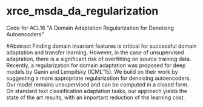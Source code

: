 # xrce_msda_da_regularization
Code for ACL16 "A Domain Adaptation Regularization for Denoising Autoencoders"

#Abstract
Finding domain invariant features is critical for successful domain adaptation and transfer learning. However, in the case of unsupervised adaptation, there is a significant risk of overfitting on source training data. Recently, a regularization for domain adaptation was proposed for deep models by Ganin and Lempitsky (ICML'15). We build on their work by suggesting a more appropriate regularization for denoising autoencoders. Our model remains unsupervised and can be computed in a closed form. On standard text classification adaptation tasks, our approach yields the state of the art results, with an important reduction of the learning cost.

